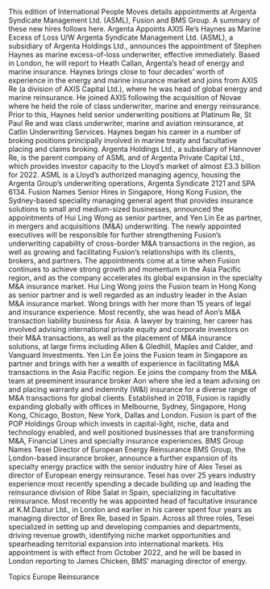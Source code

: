 This edition of International People Moves details appointments at Argenta Syndicate Management Ltd. (ASML), Fusion and BMS Group.
A summary of these new hires follows here.
Argenta Appoints AXIS Re’s Haynes as Marine Excess of Loss U/W
Argenta Syndicate Management Ltd. (ASML), a subsidiary of Argenta Holdings Ltd., announces the appointment of Stephen Haynes as marine excess-of-loss underwriter, effective immediately. Based in London, he will report to Heath Callan, Argenta’s head of energy and marine insurance.
Haynes brings close to four decades’ worth of experience in the energy and marine insurance market and joins from AXIS Re (a division of AXIS Capital Ltd.), where he was head of global energy and marine reinsurance. He joined AXIS following the acquisition of Novae where he held the role of class underwriter, marine and energy reinsurance.
Prior to this, Haynes held senior underwriting positions at Platinum Re, St Paul Re and was class underwriter, marine and aviation reinsurance, at Catlin Underwriting Services. Haynes began his career in a number of broking positions principally involved in marine treaty and facultative placing and claims broking.
Argenta Holdings Ltd., a subsidiary of Hannover Re, is the parent company of ASML and of Argenta Private Capital Ltd., which provides investor capacity to the Lloyd’s market of almost £3.3 billion for 2022. ASML is a Lloyd’s authorized managing agency, housing the Argenta Group’s underwriting operations, Argenta Syndicate 2121 and SPA 6134.
Fusion Names Senior Hires in Singapore, Hong Kong
Fusion, the Sydney-based speciality managing general agent that provides insurance solutions to small and medium-sized businesses, announced the appointments of Hui Ling Wong as senior partner, and Yen Lin Ee as partner, in mergers and acquisitions (M&A) underwriting.
The newly appointed executives will be responsible for further strengthening Fusion’s underwriting capability of cross-border M&A transactions in the region, as well as growing and facilitating Fusion’s relationships with its clients, brokers, and partners. The appointments come at a time when Fusion continues to achieve strong growth and momentum in the Asia Pacific region, and as the company accelerates its global expansion in the specialty M&A insurance market.
Hui Ling Wong joins the Fusion team in Hong Kong as senior partner and is well regarded as an industry leader in the Asian M&A insurance market. Wong brings with her more than 15 years of legal and insurance experience. Most recently, she was head of Aon’s M&A transaction liability business for Asia. A lawyer by training, her career has involved advising international private equity and corporate investors on their M&A transactions, as well as the placement of M&A insurance solutions, at large firms including Allen & Gledhill, Maples and Calder, and Vanguard Investments.
Yen Lin Ee joins the Fusion team in Singapore as partner and brings with her a wealth of experience in facilitating M&A transactions in the Asia Pacific region. Ee joins the company from the M&A team at preeminent insurance broker Aon where she led a team advising on and placing warranty and indemnity (W&I) insurance for a diverse range of M&A transactions for global clients.
Established in 2018, Fusion is rapidly expanding globally with offices in Melbourne, Sydney, Singapore, Hong Kong, Chicago, Boston, New York, Dallas and London. Fusion is part of the POP Holdings Group which invests in capital-light, niche, data and technology enabled, and well positioned businesses that are transforming M&A, Financial Lines and specialty insurance experiences.
BMS Group Names Tesei Director of European Energy Reinsurance
BMS Group, the London-based insurance broker, announce a further expansion of its specialty energy practice with the senior industry hire of Alex Tesei as director of European energy reinsurance.
Tesei has over 25 years industry experience most recently spending a decade building up and leading the reinsurance division of Ribé Salat in Spain, specializing in facultative reinsurance. Most recently he was appointed head of facultative insurance at K.M.Dastur Ltd., in London and earlier in his career spent four years as managing director of Brex Re, based in Spain. Across all three roles, Tesei specialized in setting up and developing companies and departments, driving revenue growth, identifying niche market opportunities and spearheading territorial expansion into international markets.
His appointment is with effect from October 2022, and he will be based in London reporting to James Chicken, BMS’ managing director of energy.

Topics
Europe
Reinsurance
